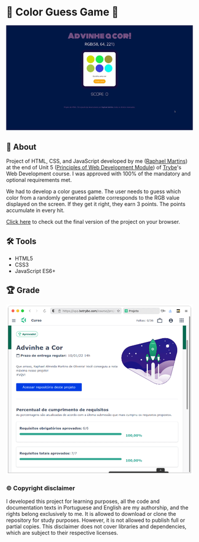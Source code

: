 # :art: Color Guess Game :art:

![Prévia da página - Preview of the page](./preview.gif)

## :page_with_curl: About

Project of HTML, CSS, and JavaScript developed by me ([Raphael Martins](https://www.linkedin.com/in/raphaelameidamartins/)) at the end of Unit 5 ([Principles of Web Development Module](https://github.com/raphaelalmeidamartins/trybe_exercicios/tree/main/1_fundamentos-do-desv-web)) of [Trybe](https://www.betrybe.com)'s Web Development course. I was approved with 100% of the mandatory and optional requirements met.

We had to develop a color guess game. The user needs to guess which color from a randomly generated palette corresponds to the RGB value displayed on the screen. If they get it right, they earn 3 points. The points accumulate in every hit.

[Click here](https://raphaelalmeidamartins.github.io/color-guess/) to check out the final version of the project on your browser.

## :hammer_and_wrench: Tools

* HTML5
* CSS3
* JavaScript ES6+

## :trophy: Grade

![My grade of the project - Minha nota no projeto](./nota.png)

### :copyright: Copyright disclaimer

I developed this project for learning purposes, all the code and documentation texts in Portuguese and English are my authorship, and the rights belong exclusively to me. It is allowed to download or clone the repository for study purposes. However, it is not allowed to publish full or partial copies. This disclaimer does not cover libraries and dependencies, which are subject to their respective licenses.
